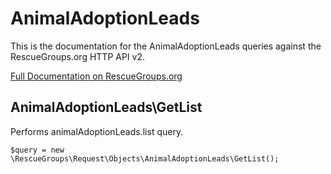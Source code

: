 # AnimalAdoptionLeads

This is the documentation for the AnimalAdoptionLeads queries against the RescueGroups.org HTTP API v2.

[Full Documentation on RescueGroups.org](https://userguide.rescuegroups.org/display/APIDG/Object+definitions#Objectdefinitions-)

## AnimalAdoptionLeads\GetList

Performs animalAdoptionLeads.list query.

    $query = new \RescueGroups\Request\Objects\AnimalAdoptionLeads\GetList();



